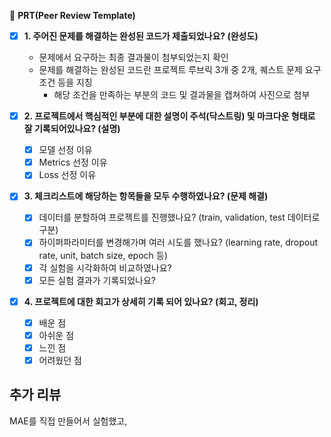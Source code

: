 🔑 **PRT(Peer Review Template)**

- [X]  **1. 주어진 문제를 해결하는 완성된 코드가 제출되었나요? (완성도)**
    - 문제에서 요구하는 최종 결과물이 첨부되었는지 확인
    - 문제를 해결하는 완성된 코드란 프로젝트 루브릭 3개 중 2개, 
    퀘스트 문제 요구조건 등을 지칭
        - 해당 조건을 만족하는 부분의 코드 및 결과물을 캡쳐하여 사진으로 첨부

- [X]  **2. 프로젝트에서 핵심적인 부분에 대한 설명이 주석(닥스트링) 및 마크다운 형태로 잘 기록되어있나요? (설명)**
    - [X]  모델 선정 이유
    - [X]  Metrics 선정 이유
    - [X]  Loss 선정 이유

- [X]  **3. 체크리스트에 해당하는 항목들을 모두 수행하였나요? (문제 해결)**
    - [X]  데이터를 분할하여 프로젝트를 진행했나요? (train, validation, test 데이터로 구분)
    - [X]  하이퍼파라미터를 변경해가며 여러 시도를 했나요? (learning rate, dropout rate, unit, batch size, epoch 등)
    - [X]  각 실험을 시각화하여 비교하였나요?
    - [X]  모든 실험 결과가 기록되었나요?

- [X]  **4. 프로젝트에 대한 회고가 상세히 기록 되어 있나요? (회고, 정리)**
    - [X]  배운 점
    - [X]  아쉬운 점
    - [X]  느낀 점
    - [X]  어려웠던 점

## 추가 리뷰
MAE를 직접 만들어서 실험했고, 